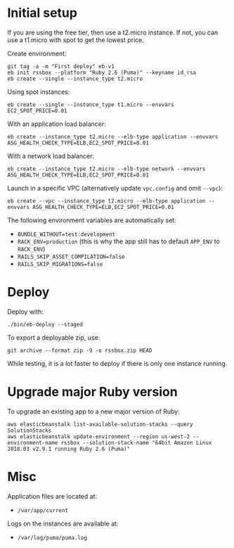 # Initial setup

If you are using the free tier, then use a t2.micro instance. If not, you can use a t1.micro with spot to get the lowest price.

Create environment:
```
git tag -a -m "First deploy" eb-v1
eb init rssbox --platform "Ruby 2.6 (Puma)" --keyname id_rsa
eb create --single --instance_type t2.micro
```

Using spot instances:
```
eb create --single --instance_type t1.micro --envvars EC2_SPOT_PRICE=0.01
```

With an application load balancer:
```
eb create --instance_type t2.micro --elb-type application --envvars ASG_HEALTH_CHECK_TYPE=ELB,EC2_SPOT_PRICE=0.01
```

With a network load balancer:
```
eb create --instance_type t2.micro --elb-type network --envvars ASG_HEALTH_CHECK_TYPE=ELB,EC2_SPOT_PRICE=0.01
```

Launch in a specific VPC (alternatively update `vpc.config` and omit `--vpc`):
```
eb create --vpc --instance_type t2.micro --elb-type application --envvars ASG_HEALTH_CHECK_TYPE=ELB,EC2_SPOT_PRICE=0.01
```

The following environment variables are automatically set:
- `BUNDLE_WITHOUT=test:development`
- `RACK_ENV=production` (this is why the app still has to default `APP_ENV` to `RACK_ENV`)
- `RAILS_SKIP_ASSET_COMPILATION=false`
- `RAILS_SKIP_MIGRATIONS=false`

# Deploy

Deploy with:
```
./bin/eb-deploy --staged
```

To export a deployable zip, use:
```
git archive --format zip -9 -o rssbox.zip HEAD
```

While testing, it is a lot faster to deploy if there is only one instance running.

# Upgrade major Ruby version

To upgrade an existing app to a new major version of Ruby:
```
aws elasticbeanstalk list-available-solution-stacks --query SolutionStacks
aws elasticbeanstalk update-environment --region us-west-2 --environment-name rssbox --solution-stack-name "64bit Amazon Linux 2018.03 v2.9.1 running Ruby 2.6 (Puma)"
```

# Misc

Application files are located at:
- `/var/app/current`

Logs on the instances are available at:
- `/var/log/puma/puma.log`
